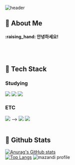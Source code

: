 <div>
  
  <!--Header-->
  ![header](https://capsule-render.vercel.app/api?type=waving&color=0:ed9d0b,100:f94001&height=180&section=header&text=Hello%World%20🖐🏻&fontSize=32&animation=fadeIn&fontAlignY=36&fontColor=ffffff)
</div>

<div>
  <!--Body-->
  <h2> 👀 About Me </h2>
  <h4>:raising_hand: 안녕하세요!</h4>
  <!--
  <h3>:fire:</h3>
  <h3>:mortar_board:</h3> -->
  <br/>
  <br/>

  <h2> 🧱 Tech Stack </h2>
  <h3> Studying</h3>
  <!--Python-->
  <img src="https://img.shields.io/badge/Python-3776AB?style=flat-square&logo=Python&logoColor=white"/>
  <img src="https://img.shields.io/badge/java-007396?style=flat-square&logo=OpenJDK&logoColor=white">
  <img src="https://img.shields.io/badge/Kotlin-7F52FF?style=flat-square&logo=Kotlin&logoColor=white">

  <br/>
  <!--
  <h3> Library</h3>
  <br/>
  
  <h3> Framework</h3>
  <br/>
  -->
  <h3> ETC</h3>
<!--   <!--Slack-->
  <img src="https://img.shields.io/badge/Slack-4A154B?style=flat-square&logo=Slack&logoColor=white"/> -->
  <!--MySQL-->
<!--   <img src="https://img.shields.io/badge/MySQL-4479A1?style=flat-square&logo=MySQL&logoColor=white"/> -->
  <img src="https://img.shields.io/badge/Notion-F3F3F3.svg?style=flat-square&logo=notion&logoColor=black" />
  <img src="https://img.shields.io/badge/figma-F24E1E.svg?style=flat-square&logo=figma&logoColor=white" />

  
  <br/>
  <br/>

  ## 🤔 Github Stats
  [![Anurag's GitHub stats](https://github-readme-stats.vercel.app/api?username=RKDLDE)](https://github.com/anuraghazra/github-readme-stats)
  <br/>
  [![Top Langs](https://github-readme-stats.vercel.app/api/top-langs/?username=RKDLDE)](https://github.com/anuraghazra/github-readme-stats)
  ![mazandi profile](http://mazandi.herokuapp.com/api?handle=djs100201&theme=warm)
</div>
  
